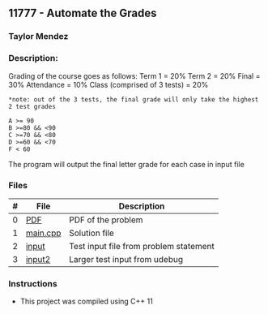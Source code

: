 ## 11777 - Automate the Grades
### Taylor Mendez 
### Description:

Grading of the course goes as follows:
    Term 1 = 20%
    Term 2 = 20%
    Final = 30%
    Attendance = 10%
    Class (comprised of 3 tests) = 20%

    *note: out of the 3 tests, the final grade will only take the highest 2 test grades

    A >= 90
    B >=80 && <90
    C >=70 && <80
    D >=60 && <70
    F < 60


The program will output the final letter grade for each case in input
file

### Files

|   #   | File                       | Description                                                |
| :---: | -------------------------- | ---------------------------------------------------------- |
|   0   | [PDF](./p11777.pdf)        | PDF of the problem                                         |
|   1   | [main.cpp](./main.cpp)     | Solution file                                              |
|   2   | [input](./input.txt)       | Test input file from problem statement                     |
|   3   | [input2](./input2.txt)     | Larger test input from udebug                              |

### Instructions

- This project was compiled using C++ 11